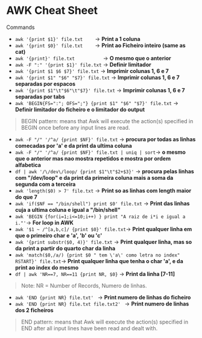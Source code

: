# AWK Cheat Sheet
 
Commands 

- `awk '{print $1}' file.txt    `  -> **Print a 1 coluna**
- `awk '{print $0}' file.txt    `  -> **Print ao Ficheiro inteiro (same as cat)**
- `awk '{print}' file.txt          `  -> **O mesmo que o anterior**
- `awk -F ":" '{print $1}' file.txt`  -> **Definir limitador**
- `awk '{print $1 $6 $7}' file.txt`        -> **Imprimir colunas 1, 6 e 7**
- `awk '{print $1" "$6" "$7}' file.txt`    -> **Imprimir colunas 1, 6 e 7 separadas por espacos**
- `awk '{print $1"\t"$6"\t"$7}' file.txt`  -> **Imprimir colunas 1, 6 e 7 separadas por tabs**
- `awk 'BEGIN{FS=":"; OFS=";"} {print $1" "$6" "$7}' file.txt`  -> **Definir limitador do ficheiro e o limitador do output**
> BEGIN pattern: means that Awk will execute the action(s) specified in BEGIN once before any input lines are read.
- `awk -F "/" '/^a/ {print $NF}' file.txt`              -> **procura por todas as linhas comecadas por 'a' e da print da ultima coluna** 
- `awk -F "/" '/^a/ {print $NF}' file.txt | uniq | sort`-> **o mesmo que o anterior mas nao mostra repetidos e mostra por ordem alfabetica**
- `df | awk '/\/dev\/loop/ {print $1"\t"$2+$3}'`        -> **procura pelas linhas com "/dev/loop" e da print da primeira coluna mais a soma da segunda com a terceira**
- `awk 'length($0) > 7' file.txt`                       -> **Print so as linhas com length maior do que 7**
- `awk 'if($NF == "/bin/shell") print $0' file.txt`     -> **Print das linhas cuja a ultima coluna e igual a "/bin/shell"**
- `awk 'BEGIN {for(i=1;i<=10;i++) } print "A raiz de i*i e igual a i."'`-> **For loop in AWK**
- `awk '$1 ~ /^[a,b,c]/ {print $0}' file.txt`-> **Print qualquer linha em que o primeiro char e 'a', 'b' ou 'c'**
- `awk '{print substr($0, 4)}' file.txt`     -> **Print qualquer linha, mas so da print a partir do quarto char da linha**
- `awk 'match($0,/a/) {print $0 " tem \'a\' como letra no index" RSTART}' file.txt`-> **Print qualquer linha que tenha o char 'a', e da print ao index do mesmo**
- `df | awk 'NR==7, NR==11 {print NR, $0}` -> **Print da linha [7-11]**
> Note: NR = Number of Records, Numero de linhas.
- `awk 'END {print NR} file.txt' `           -> **Print numero de linhas do ficheiro**
- `awk 'END {print NR} file.txt file.txt2' ` -> **Print numero de linhas dos 2 ficheiros**
> END pattern: means that Awk will execute the action(s) specified in END after all input lines have been read and dealt with.
